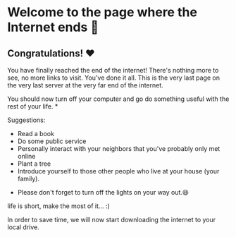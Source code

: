 # Welcome to the page where the Internet ends 👏

## Congratulations! ❤

You have finally reached the end of the internet!
There's nothing more to see, no more links to visit.
You've done it all.
This is the very last page on the very last server at the very far end of the internet.

You should now turn off your computer and go do something useful with the rest of your life. *

Suggestions:

- Read a book
- Do some public service
- Personally interact with your neighbors that you've probably only met online
- Plant a tree
- Introduce yourself to those other people who live at your house (your family).

* Please don't forget to turn off the lights on your way out.😆

life is short, make the most of it... :)

In order to save time, we will now start downloading the internet to your local drive.
